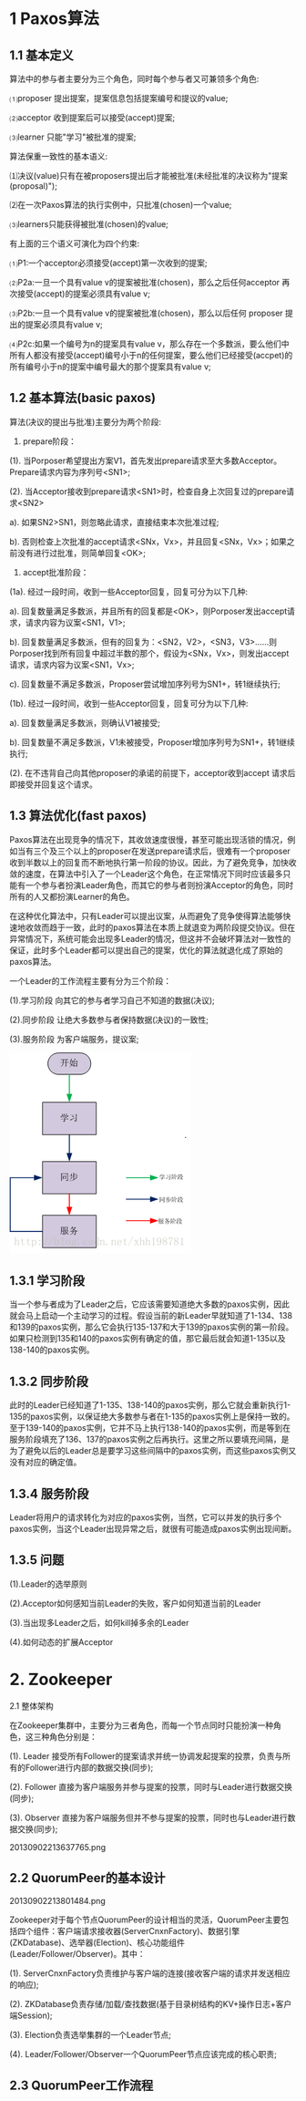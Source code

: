 # 1 Paxos算法

## 1.1 基本定义

算法中的参与者主要分为三个角色，同时每个参与者又可兼领多个角色:

⑴proposer 提出提案，提案信息包括提案编号和提议的value;

⑵acceptor 收到提案后可以接受\(accept\)提案;

⑶learner 只能"学习"被批准的提案;

算法保重一致性的基本语义:

⑴决议\(value\)只有在被proposers提出后才能被批准\(未经批准的决议称为"提案\(proposal\)"\);

⑵在一次Paxos算法的执行实例中，只批准\(chosen\)一个value;

⑶learners只能获得被批准\(chosen\)的value;

有上面的三个语义可演化为四个约束:

⑴P1:一个acceptor必须接受\(accept\)第一次收到的提案;

⑵P2a:一旦一个具有value v的提案被批准\(chosen\)，那么之后任何acceptor 再次接受\(accept\)的提案必须具有value v;

⑶P2b:一旦一个具有value v的提案被批准\(chosen\)，那么以后任何 proposer 提出的提案必须具有value v;

⑷P2c:如果一个编号为n的提案具有value v，那么存在一个多数派，要么他们中所有人都没有接受\(accept\)编号小于n的任何提案，要么他们已经接受\(accpet\)的所有编号小于n的提案中编号最大的那个提案具有value v;

## 1.2 基本算法\(basic paxos\)

算法\(决议的提出与批准\)主要分为两个阶段:

1. prepare阶段： 

\(1\). 当Porposer希望提出方案V1，首先发出prepare请求至大多数Acceptor。Prepare请求内容为序列号&lt;SN1&gt;;

\(2\). 当Acceptor接收到prepare请求&lt;SN1&gt;时，检查自身上次回复过的prepare请求&lt;SN2&gt;

a\). 如果SN2&gt;SN1，则忽略此请求，直接结束本次批准过程;

b\). 否则检查上次批准的accept请求&lt;SNx，Vx&gt;，并且回复&lt;SNx，Vx&gt;；如果之前没有进行过批准，则简单回复&lt;OK&gt;;

1. accept批准阶段： 

\(1a\). 经过一段时间，收到一些Acceptor回复，回复可分为以下几种:

a\). 回复数量满足多数派，并且所有的回复都是&lt;OK&gt;，则Porposer发出accept请求，请求内容为议案&lt;SN1，V1&gt;;

b\). 回复数量满足多数派，但有的回复为：&lt;SN2，V2&gt;，&lt;SN3，V3&gt;……则Porposer找到所有回复中超过半数的那个，假设为&lt;SNx，Vx&gt;，则发出accept请求，请求内容为议案&lt;SN1，Vx&gt;;

c\). 回复数量不满足多数派，Proposer尝试增加序列号为SN1+，转1继续执行;

\(1b\). 经过一段时间，收到一些Acceptor回复，回复可分为以下几种:

a\). 回复数量满足多数派，则确认V1被接受;

b\). 回复数量不满足多数派，V1未被接受，Proposer增加序列号为SN1+，转1继续执行;

\(2\). 在不违背自己向其他proposer的承诺的前提下，acceptor收到accept 请求后即接受并回复这个请求。

## 1.3 算法优化\(fast paxos\)

Paxos算法在出现竞争的情况下，其收敛速度很慢，甚至可能出现活锁的情况，例如当有三个及三个以上的proposer在发送prepare请求后，很难有一个proposer收到半数以上的回复而不断地执行第一阶段的协议。因此，为了避免竞争，加快收敛的速度，在算法中引入了一个Leader这个角色，在正常情况下同时应该最多只能有一个参与者扮演Leader角色，而其它的参与者则扮演Acceptor的角色，同时所有的人又都扮演Learner的角色。

在这种优化算法中，只有Leader可以提出议案，从而避免了竞争使得算法能够快速地收敛而趋于一致，此时的paxos算法在本质上就退变为两阶段提交协议。但在异常情况下，系统可能会出现多Leader的情况，但这并不会破坏算法对一致性的保证，此时多个Leader都可以提出自己的提案，优化的算法就退化成了原始的paxos算法。

一个Leader的工作流程主要有分为三个阶段：

\(1\).学习阶段 向其它的参与者学习自己不知道的数据\(决议\);

\(2\).同步阶段 让绝大多数参与者保持数据\(决议\)的一致性;

\(3\).服务阶段 为客户端服务，提议案;

![img](/static/image/20130902213600156.png)

## 1.3.1 学习阶段

当一个参与者成为了Leader之后，它应该需要知道绝大多数的paxos实例，因此就会马上启动一个主动学习的过程。假设当前的新Leader早就知道了1-134、138和139的paxos实例，那么它会执行135-137和大于139的paxos实例的第一阶段。如果只检测到135和140的paxos实例有确定的值，那它最后就会知道1-135以及138-140的paxos实例。

## 1.3.2 同步阶段

此时的Leader已经知道了1-135、138-140的paxos实例，那么它就会重新执行1-135的paxos实例，以保证绝大多数参与者在1-135的paxos实例上是保持一致的。至于139-140的paxos实例，它并不马上执行138-140的paxos实例，而是等到在服务阶段填充了136、137的paxos实例之后再执行。这里之所以要填充间隔，是为了避免以后的Leader总是要学习这些间隔中的paxos实例，而这些paxos实例又没有对应的确定值。

## 1.3.4 服务阶段

Leader将用户的请求转化为对应的paxos实例，当然，它可以并发的执行多个paxos实例，当这个Leader出现异常之后，就很有可能造成paxos实例出现间断。

## 1.3.5 问题

\(1\).Leader的选举原则

\(2\).Acceptor如何感知当前Leader的失败，客户如何知道当前的Leader

\(3\).当出现多Leader之后，如何kill掉多余的Leader

\(4\).如何动态的扩展Acceptor

# 2. Zookeeper

2.1 整体架构

在Zookeeper集群中，主要分为三者角色，而每一个节点同时只能扮演一种角色，这三种角色分别是：

\(1\). Leader 接受所有Follower的提案请求并统一协调发起提案的投票，负责与所有的Follower进行内部的数据交换\(同步\);

\(2\). Follower 直接为客户端服务并参与提案的投票，同时与Leader进行数据交换\(同步\);

\(3\). Observer 直接为客户端服务但并不参与提案的投票，同时也与Leader进行数据交换\(同步\);

20130902213637765.png

## 2.2 QuorumPeer的基本设计

20130902213801484.png

Zookeeper对于每个节点QuorumPeer的设计相当的灵活，QuorumPeer主要包括四个组件：客户端请求接收器\(ServerCnxnFactory\)、数据引擎\(ZKDatabase\)、选举器\(Election\)、核心功能组件\(Leader/Follower/Observer\)。其中：

\(1\). ServerCnxnFactory负责维护与客户端的连接\(接收客户端的请求并发送相应的响应\);

\(2\). ZKDatabase负责存储/加载/查找数据\(基于目录树结构的KV+操作日志+客户端Session\);

\(3\). Election负责选举集群的一个Leader节点;

\(4\). Leader/Follower/Observer一个QuorumPeer节点应该完成的核心职责;

## 2.3 QuorumPeer工作流程



